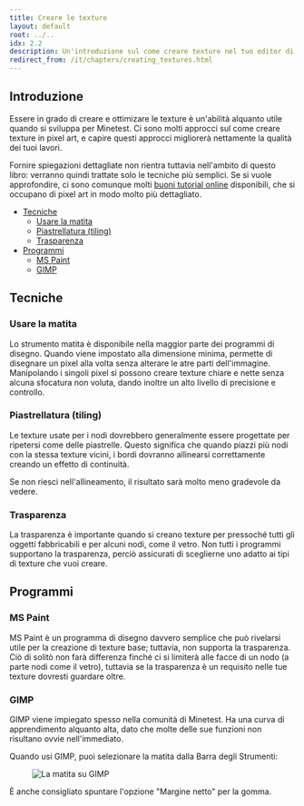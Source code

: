```yaml
---
title: Creare le texture
layout: default
root: ../..
idx: 2.2
description: Un'introduzione sul come creare texture nel tuo editor di fiducia, e una guida a GIMP.
redirect_from: /it/chapters/creating_textures.html
---
```


## Introduzione <!-- omit in toc -->

Essere in grado di creare e ottimizare le texture è un'abilità alquanto utile quando si sviluppa per Minetest.
Ci sono molti approcci sul come creare texture in pixel art, e capire questi approcci migliorerà nettamente la qualità dei tuoi lavori.

Fornire spiegazioni dettagliate non rientra tuttavia nell'ambito di questo libro: verranno quindi trattate solo le tecniche più semplici.
Se si vuole approfondire, ci sono comunque molti [buoni tutorial online](http://www.photonstorm.com/art/tutorials-art/16x16-pixel-art-tutorial) disponibili, che si occupano di pixel art in modo molto più dettagliato.

- [Tecniche](#tecniche)
  - [Usare la matita](#usare-la-matita)
  - [Piastrellatura (tiling)](#piastrellatura-tiling)
  - [Trasparenza](#trasparenza)
- [Programmi](#programmi)
  - [MS Paint](#ms-paint)
  - [GIMP](#gimp)

## Tecniche

### Usare la matita

Lo strumento matita è disponibile nella maggior parte dei programmi di disegno.
Quando viene impostato alla dimensione minima, permette di disegnare un pixel alla volta senza alterare le atre parti dell'immagine.
Manipolando i singoli pixel si possono creare texture chiare e nette senza alcuna sfocatura non voluta, dando inoltre un alto livello di precisione e controllo.

### Piastrellatura (tiling)

Le texture usate per i nodi dovrebbero generalmente essere progettate per ripetersi come
delle piastrelle.
Questo significa che quando piazzi più nodi con la stessa texture vicini, i bordi dovranno allinearsi correttamente creando un effetto di continuità.

<!-- IMAGE NEEDED - cobblestone that tiles correctly -->

Se non riesci nell'allineamento, il risultato sarà molto meno
gradevole da vedere.

<!-- IMAGE NEEDED - node that doesn't tile correctly -->

### Trasparenza

La trasparenza è importante quando si creano texture per pressoché tutti gli oggetti fabbricabili e per alcuni nodi, come il vetro.
Non tutti i programmi supportano la trasparenza, perciò assicurati di sceglierne uno adatto ai tipi di texture che vuoi creare.

## Programmi

### MS Paint

MS Paint è un programma di disegno davvero semplice che può rivelarsi utile
per la creazione di texture base; tuttavia, non supporta la trasparenza.
Ciò di solitò non farà differenza finché ci si limiterà alle facce di un nodo (a parte nodi come il vetro),
tuttavia se la trasparenza è un requisito nelle tue texture dovresti guardare oltre.

### GIMP

GIMP viene impiegato spesso nella comunità di Minetest.
Ha una curva di apprendimento alquanto alta, dato che molte delle sue funzioni non risultano ovvie nell'immediato.

Quando usi GIMP, puoi selezionare la matita dalla Barra degli Strumenti:

<figure>
    <img src="{{ page.root }}//static/pixel_art_gimp_pencil.png" alt="La matita su GIMP">
</figure>

È anche consigliato spuntare l'opzione "Margine netto" per la gomma.
